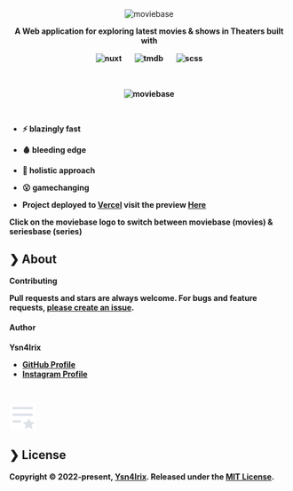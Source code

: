 <p align="center">
 <img width="300px" src="https://res.cloudinary.com/ydevcloud/image/upload/v1658529919/yassi/moviebase_e40y0f.svg" align="center" alt="moviebase" />
</p>
<p align="center">
  <b>
    A Web application for exploring latest movies & shows in Theaters built with
  <br>
</p>
<p align="center">
  <img width="150px" src="https://res.cloudinary.com/ydevcloud/image/upload/v1658183205/yassi/muiowmxyaqjatupddvma.svg" align="center" alt="nuxt" />
  &nbsp; &nbsp; &nbsp;
  <img width="150px" src="https://res.cloudinary.com/ydevcloud/image/upload/v1658529374/yassi/tmdb_qhcpft.svg" align="center" alt="tmdb" />
   &nbsp; &nbsp; &nbsp;
  <img width="150px" src="https://res.cloudinary.com/ydevcloud/image/upload/v1658529635/yassi/scss-svgrepo-com_e1enkn.svg" align="center" alt="scss" />
  <br>
</p>
<br>

<p align="center">
 <img width="600px" src="https://res.cloudinary.com/ydevcloud/image/upload/v1658529746/yassi/Untitled_yv5hop.png" align="center" alt="moviebase" />
</p>
<br>

- :zap: blazingly fast
- :drop_of_blood: bleeding edge
- :seedling: holistic approach
- :open_mouth: gamechanging

- Project deployed to [Vercel](https://vercel.com) visit the preview [Here](https://webselfie.vercel.app)

Click on the moviebase logo to switch between moviebase (movies) & seriesbase (series)

## ❯ About

<summary><strong>Contributing</strong></summary>

Pull requests and stars are always welcome. For bugs and feature requests, [please create an issue](../../issues/new).

#### Author

**Ysn4Irix**

- [GitHub Profile](https://github.com/Ysn4irix)
- [Instagram Profile](https://instagram.com/ysn.irix)

<br>

![📃](https://raw.githubusercontent.com/ahmadawais/stuff/master/images/git/license.png)

## ❯ License

Copyright © 2022-present, [Ysn4Irix](https://github.com/Ysn4Irix). Released under the [MIT License](LICENSE).
